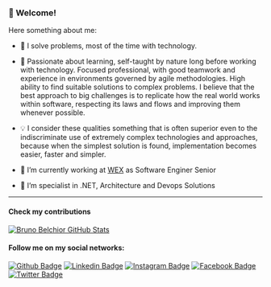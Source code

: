 ### 👋 Welcome!

Here something about me:

- 👷 I solve problems, most of the time with technology.

- 💚 Passionate about learning, self-taught by nature long before working with technology. Focused professional, with good teamwork and experience in environments governed by agile methodologies. High ability to find suitable solutions to complex problems. I believe that the best approach to big challenges is to replicate how the real world works within software, respecting its laws and flows and improving them whenever possible.

- 💡 I consider these qualities something that is often superior even to the indiscriminate use of extremely complex technologies and approaches, because when the simplest solution is found, implementation becomes easier, faster and simpler.


- 🔭 I’m currently working at [WEX](https://www.wexinc.com/) as Software Enginer Senior
- :muscle: I’m specialist in .NET, Architecture and Devops Solutions
---

#### Check my contributions 

[![Bruno Belchior GitHub Stats](https://awesome-github-stats.azurewebsites.net/user-stats/brunovicenteb?cardType=level&theme=vision-friendly-dark)](https://git.io/awesome-stats-card)

#### Follow me on my social networks:
[![Github Badge](https://img.shields.io/badge/-Github-000?style=flat-square&logo=Github&logoColor=white&link=https://github.com/brunovicenteb)](https://github.com/brunovicenteb)
[![Linkedin Badge](https://img.shields.io/badge/-LinkedIn-blue?style=flat-square&logo=Linkedin&logoColor=white&link=https://www.linkedin.com/in/pireseduardo/)](https://www.linkedin.com/in/brunovicenteb/)
[![Instagram Badge](https://img.shields.io/badge/-Instagram-C13584?style=flat-square&labelColor=C13584&logo=instagram&logoColor=white&link=https://www.instagram.com/brunovicenteb/)](https://www.instagram.com/brunovicenteb/)
[![Facebook Badge](https://img.shields.io/badge/-Facebook-blue?style=flat-square&labelColor=blue&logo=facebook&logoColor=white&link=https://www.facebook.com/brunovicenteb/)](https://www.facebook.com/brunovicenteb/)
[![Twitter Badge](https://img.shields.io/badge/-Twitter-blue?style=flat-square&labelColor=blue&logo=twitter&logoColor=white&link=https://twitter.com/brunovicenteb)](https://twitter.com/brunovicenteb)

